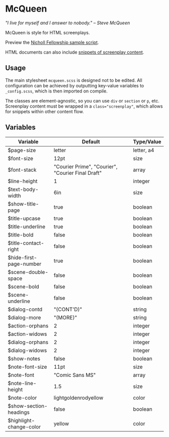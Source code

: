 McQueen
=======

*"I live for myself and I answer to nobody." – Steve McQueen*

McQueen is style for HTML screenplays.

Preview the [Nicholl Fellowship sample script](https://rawgit.com/rnkn/mcqueen/master/sample/sample.html).

HTML documents can also include [snippets of screenplay content](https://rawgit.com/rnkn/mcqueen/master/sample/snippet.html).

Usage
-----

The main stylesheet `mcqueen.scss` is designed not to be edited. All
configuration can be achieved by outputting key-value variables to
`_config.scss`, which is then imported on compile.

The classes are element-agnostic, so you can use `div` or `section` or
`p`, etc. Screenplay content must be wrapped in a `class="screenplay"`,
which allows for snippets within other content flow.

Variables
---------

| Variable                | Default                                           | Type/Value            |
|-------------------------|---------------------------------------------------|-----------------------|
| $page-size              | letter                                            | letter, a4            |
| $font-size              | 12pt                                              | size                  |
| $font-stack             | "Courier Prime", "Courier", "Courier Final Draft" | array                 |
| $line-height            | 1                                                 | integer               |
| $text-body-width        | 6in                                               | size                  |
| $show-title-page        | true                                              | boolean               |
| $title-upcase           | true                                              | boolean               |
| $title-underline        | true                                              | boolean               |
| $title-bold             | false                                             | boolean               |
| $title-contact-right    | false                                             | boolean               |
| $hide-first-page-number | true                                              | boolean               |
| $scene-double-space     | false                                             | boolean               |
| $scene-bold             | false                                             | boolean               |
| $scene-underline        | false                                             | boolean               |
| $dialog-contd           | "(CONT'D)"                                        | string                |
| $dialog-more            | "(MORE)"                                          | string                |
| $action-orphans         | 2                                                 | integer               |
| $action-widows          | 2                                                 | integer               |
| $dialog-orphans         | 2                                                 | integer               |
| $dialog-widows          | 2                                                 | integer               |
| $show-notes             | false                                             | boolean               |
| $note-font-size         | 11pt                                              | size                  |
| $note-font              | "Comic Sans MS"                                   | array                 |
| $note-line-height       | 1.5                                               | size                  |
| $note-color             | lightgoldenrodyellow                              | color                 |
| $show-section-headings  | false                                             | boolean               |
| $highlight-change-color | yellow                                            | color                 |
